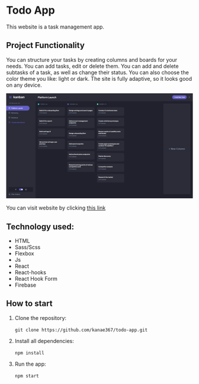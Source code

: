 # Todo App

This website is a task management app.

## Project Functionality

You can structure your tasks by creating columns and boards for your needs. You can add tasks, edit or delete them. You can add and delete subtasks of a task, as well as change their status. You can also choose the color theme you like: light or dark. The site is fully adaptive, so it looks good on any device.

![Preview](preview.png)

You can visit website by clicking [this link](https://github.com)

## Technology used:

- HTML
- Sass/Scss
- Flexbox
- Js
- React
- React-hooks
- React Hook Form
- Firebase

## How to start

1. Clone the repository:

   `git clone https://github.com/kanae367/todo-app.git`

2. Install all dependencies:

   `npm install`

3. Run the app:

   `npm start`
